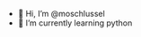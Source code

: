 - 👋 Hi, I’m @moschlussel
- 🌱 I’m currently learning python


<!---
moeschlussel/moeschlussel is a ✨ special ✨ repository because its `README.md` (this file) appears on your GitHub profile.
You can click the Preview link to take a look at your changes.
--->
